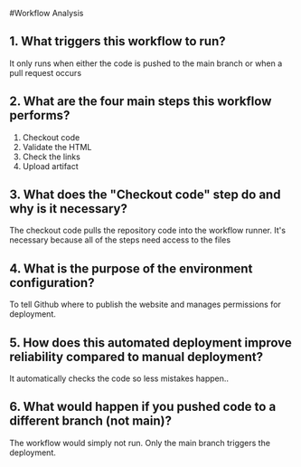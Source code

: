 #Workflow Analysis

## 1. What triggers this workflow to run?
It only runs when either the code is pushed to the main branch or when a pull request occurs

## 2. What are the four main steps this workflow performs?
1. Checkout code
2. Validate the HTML
3. Check the links
4. Upload artifact

## 3. What does the "Checkout code" step do and why is it necessary?
The checkout code pulls the repository code into the workflow runner. It's necessary because all of the steps need access to the files
## 4. What is the purpose of the environment configuration?
To tell Github where to publish the website and manages permissions for deployment.

## 5. How does this automated deployment improve reliability compared to manual deployment?
It automatically checks the code so less mistakes happen..

## 6. What would happen if you pushed code to a different branch (not main)?
The workflow would simply not run. Only the main branch triggers the deployment.
